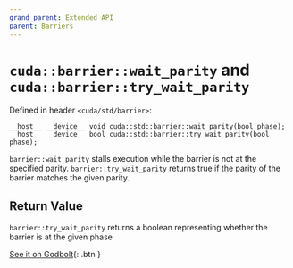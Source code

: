 ```yaml
---
grand_parent: Extended API
parent: Barriers
---
```


# `cuda::barrier::wait_parity` and `cuda::barrier::try_wait_parity`

Defined in header `<cuda/std/barrier>`:

```cuda
__host__ __device__ void cuda::std::barrier::wait_parity(bool phase);
__host__ __device__ bool cuda::std::barrier::try_wait_parity(bool phase);
```

`barrier::wait_parity` stalls execution while the barrier is not at the specified parity.
`barrier::try_wait_parity` returns true if the parity of the barrier matches the given parity.

## Return Value

`barrier::try_wait_parity` returns a boolean representing whether the barrier is at the given phase

<!-- TODO: Create an example when trunk is live on godbolt
## Example

```cuda
#include <cuda/barrier>

__global__ void example_kernel(cuda::barrier<cuda::thread_scope_block>& bar) {
  bar.wait_parity(false);
}
```
-->

[See it on Godbolt](https://godbolt.org/z/dr4798Y76){: .btn }


[`cuda::thread_scope`]: ./thread_scopes.md

[thread.barrier.class paragraph 12]: https://eel.is/c++draft/thread.barrier.class#12

[coalesced threads]: https://docs.nvidia.com/cuda/cuda-c-programming-guide/index.html#coalesced-group-cg

[`concurrentManagedAccess` property]: https://docs.nvidia.com/cuda/cuda-runtime-api/structcudaDeviceProp.html#structcudaDeviceProp_116f9619ccc85e93bc456b8c69c80e78b
[`hostNativeAtomicSupported` property]: https://docs.nvidia.com/cuda/cuda-runtime-api/structcudaDeviceProp.html#structcudaDeviceProp_1ef82fd7d1d0413c7d6f33287e5b6306f

